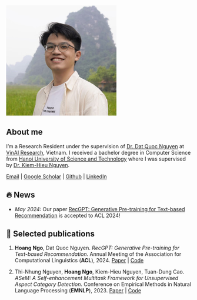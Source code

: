 ![](../images/ava300.jpg)
## About me
I’m a Research Resident under the supervision of [Dr. Dat Quoc Nguyen](https://datquocnguyen.github.io) at [VinAI Research](https://vinai.io), Vietnam. I received a bachelor degree in Computer Science from [Hanoi University of Science and Technology](https://hust.edu.vn) where I was supervised by [Dr. Kiem-Hieu Nguyen](https://users.soict.hust.edu.vn/hieunk).

[Email](mailto:ngoviethoang753@gmail.com) | [Google Scholar](https://scholar.google.com/citations?user=TDR3p1EAAAAJ&hl=en&authuser=1) | [Github](https://github.com/hoangnv735) | [LinkedIn](https://www.linkedin.com/in/hoangnv735/) 
## 🔥 News
- _May 2024:_ Our paper [RecGPT: Generative Pre-training for Text-based Recommendation](https://arxiv.org/abs/2405.12715) is accepted to ACL 2024!

## 📝 Selected publications

1. **Hoang Ngo**, Dat Quoc Nguyen. _RecGPT: Generative Pre-training for Text-based Recommendation_. Annual Meeting of the Association for Computational Linguistics (**ACL**), 2024. [Paper](https://arxiv.org/abs/2405.12715) | [Code](https://github.com/VinAIResearch/RecGPT)

2. Thi-Nhung Nguyen, **Hoang Ngo**, Kiem-Hieu Nguyen, Tuan-Dung Cao.  _ASeM: A Self-enhancement Multitask Framework for Unsupervised Aspect Category Detection_. Conference on Empirical Methods in Natural Language Processing (**EMNLP**), 2023. [Paper](https://aclanthology.org/2023.emnlp-main.500/) | [Code](https://github.com/nhungnt7/ASEM)

<!-- ## 🎖 Honors and Awards -->
<!-- - 2021 - Top 15 Finalist Honda Awards -->

<!-- ## 💻 Experience -->
<!-- VinAI - Resaerch Resident  -->
<!---->
<!-- Vietel - AI EngineerAI -->
